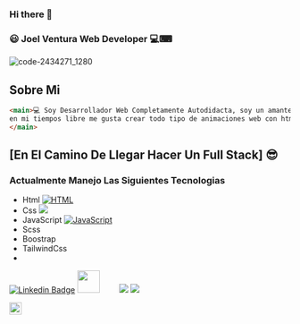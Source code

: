 ### Hi there 👋

### 😃 Joel Ventura Web Developer 💻⌨


![code-2434271_1280](https://user-images.githubusercontent.com/48741834/100899127-7c946600-348f-11eb-95b5-da695b20dfc5.jpg)
## Sobre Mi
```html
<main>💻 Soy Desarrollador Web Completamente Autodidacta, soy un amante de la tecnologia, 
en mi tiempos libre me gusta crear todo tipo de animaciones web con html, css & JavaScript 
</main>
```

## [En El Camino De Llegar Hacer Un Full Stack] 😎

### Actualmente Manejo Las Siguientes Tecnologias 

* Html [![HTML](https://img.shields.io/static/v1?label=&message=HTML&color=ff751a&logo=HTML5&logoColor=FFFFFF)](https://developer.mozilla.org/en-US/docs/Web/Guide/HTML/HTML5)
* Css <img src="https://img.shields.io/badge/css3%20-%231572B6.svg?&style=for-the-badge&logo=css3&logoColor=white"/> 
* JavaScript [![JavaScript](https://img.shields.io/static/v1?label=&message=JavaScript&color=F1E05A&logo=javascript&logoColor=FFFFFF)](https://developer.mozilla.org/en-US/docs/Web/JavaScript) 
* Scss
* Boostrap
* TailwindCss
* 


[![Linkedin Badge](https://img.shields.io/badge/-LinkedIn-0e76a8?style=flat-square&logo=Linkedin&logoColor=white)](https://www.linkedin.com/in/joelventura19/) <img src="https://devicons.github.io/devicon/devicon.git/icons/javascript/javascript-original.svg" width="40px">&nbsp;&nbsp;&nbsp;&nbsp;&nbsp;&nbsp;&nbsp;&nbsp;
<img src="https://img.shields.io/badge/-Visual%20Studio%20Code-23A9F2?style=flat-square&logo=Visual%20Studio%20Code&logoColor=white"/>
 <img src="https://img.shields.io/badge/-Github-181717?style=flat-square&logo=GitHub&logoColor=white"/>
 
<a href="https://www.instagram.com/joelkelvinvh/">
  <img align="left" alt="Abhishek's Instagram" width="22px" src="https://cdn.jsdelivr.net/npm/simple-icons@v3/icons/instagram.svg" />
</a>


<!--

**Kelvin-Joel/kelvin-Joel** is a ✨ _special_ ✨ repository because its `README.md` (this file) appears on your GitHub profile.

Here are some ideas to get you started:

- 🔭 I’m currently working on ...
- 🌱 I’m currently learning ...
- 👯 I’m looking to collaborate on ...
- 🤔 I’m looking for help with ...
- 💬 Ask me about ...
- 📫 How to reach me: ...
- 😄 Pronouns: ...
- ⚡ Fun fact: ...
-->
